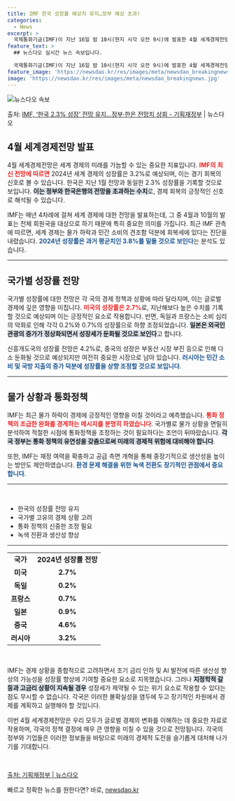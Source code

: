 ```yaml
---
title: IMF 한국 성장률 예상치 유지…정부 예상 초과!
categories:
  - News
excerpt: >
  국제통화기금(IMF)이 지난 16일 밤 10시(현지 시각 오전 9시)에 발표한 4월 세계경제전망에서 2024…
feature_text: >
  ## 뉴스다오 실시간 뉴스 속보입니다.

  국제통화기금(IMF)이 지난 16일 밤 10시(현지 시각 오전 9시)에 발표한 4월 세계경제전망에서 2024…
feature_image: 'https://newsdao.kr/res/images/meta/newsdao_breakingnews.jpg'
image: 'https://newsdao.kr/res/images/meta/newsdao_breakingnews.jpg'
---
```


![뉴스다오 속보](https://newsdao.kr/res/images/meta/newsdao_breakingnews.jpg)

<p>출처: <a href="https://newsdao.kr/3606" rel="dofollow">IMF, ‘한국 2.3% 성장’ 전망 유지…정부·한은 전망치 상회 - 기획재정부</a> | 뉴스다오</p>

<h2 data-ke-size="size26">4월 세계경제전망 발표</h2>

<p data-ke-size="size16">4월 세계경제전망은 세계 경제의 미래를 가늠할 수 있는 중요한 지표입니다. <b><span style="color: #ee2323;">IMF의 최신 전망에 따르면</span></b> 2024년 세계 경제의 성장률은 3.2%로 예상되며, 이는 경기 회복의 신호로 볼 수 있습니다. 한국은 지난 1월 전망과 동일한 2.3% 성장률을 기록할 것으로 보입니다. <b><span style="background-color: #21538527;">이는 정부와 한국은행의 전망을 초과하는 수치</span></b>로, 경제 회복의 긍정적인 신호로 해석될 수 있습니다.</p>

<p data-ke-size="size16">IMF는 매년 4차례에 걸쳐 세계 경제에 대한 전망을 발표하는데, 그 중 4월과 10월의 발표는 전체 회원국을 대상으로 하기 때문에 특히 중요한 의미를 가집니다. 최근 IMF 관측에 따르면, 세계 경제는 물가 하락과 민간 소비의 견조함 덕분에 회복세에 있다는 진단을 내렸습니다. <b><span style="color: #1a5490;">2024년 성장률은 과거 평균치인 3.8%를 밑돌 것으로 보인다</span></b>는 분석도 있습니다.</p>

<hr>

<h2 data-ke-size="size26">국가별 성장률 전망</h2>

<p data-ke-size="size16">국가별 성장률에 대한 전망은 각 국의 경제 정책과 상황에 따라 달라지며, 이는 글로벌 경제에 깊은 영향을 미칩니다. <b><span style="color: #ee2323;">미국의 성장률은 2.7%</span></b>로, 지난해보다 높은 수치를 기록할 것으로 예상되며 이는 긍정적인 요소로 작용합니다. 반면, 독일과 프랑스는 소비 심리의 악화로 인해 각각 0.2%와 0.7%의 성장률으로 하향 조정되었습니다. <b><span style="background-color: #21538527;">일본은 외국인 관광의 증가가 정상화되면서 성장세가 둔화될 것으로 보인다</span></b>고 합니다.</p>

<p data-ke-size="size16">신흥개도국의 성장률 전망은 4.2%로, 중국의 성장은 부동산 시장 부진 등으로 인해 다소 둔화될 것으로 예상되지만 여전히 중요한 시장으로 남아 있습니다. <b><span style="color: #1a5490;">러시아는 민간 소비 및 국방 지출의 증가 덕분에 성장률을 상향 조정할 것으로 보입니다</span></b>.</p>

<hr>

<h2 data-ke-size="size26">물가 상황과 통화정책</h2>

<p data-ke-size="size16">IMF는 최근 물가 하락이 경제에 긍정적인 영향을 미칠 것이라고 예측했습니다. <b><span style="color: #ee2323;">통화 정책의 조급한 완화를 경계하는 메시지를 분명히 하였습니다</span></b>. 국가별로 물가 상황을 면밀히 분석하여 적절한 시점에 통화정책을 조정하는 것이 필요하다는 조언이 뒤따랐습니다. <b><span style="background-color: #21538527;">각국 정부는 통화 정책의 유연성을 갖춤으로써 미래의 경제적 위험에 대비해야 합니다</span></b>.</p>

<p data-ke-size="size16">또한, IMF는 재정 여력을 확충하고 공급 측면 개혁을 통해 중장기적으로 생산성을 높이는 방안도 제안하였습니다. <b><span style="color: #1a5490;">환경 문제 해결을 위한 녹색 전환도 장기적인 관점에서 중요합니다</span></b>.</p>

<hr>

<p data-ke-size="size16">&nbsp;</p>

<ul>
<li>한국의 성장률 전망 유지</li>
<li>국가별 고유의 경제 상황 고려</li>
<li>통화 정책의 신중한 조정 필요</li>
<li>녹색 전환과 생산성 향상</li>
</ul>

<hr>

<table style="width: 100%; border-collapse: collapse;">
<tr>
<td style="text-align: center; height: 17px;"><b>국가</b></td>
<td style="text-align: center; height: 17px;"><b>2024년 성장률 전망</b></td>
</tr>
<tr>
<td style="text-align: center; height: 17px;"><b>미국</b></td>
<td style="text-align: center; height: 17px;"><b>2.7%</b></td>
</tr>
<tr>
<td style="text-align: center; height: 17px;"><b>독일</b></td>
<td style="text-align: center; height: 17px;"><b>0.2%</b></td>
</tr>
<tr>
<td style="text-align: center; height: 17px;"><b>프랑스</b></td>
<td style="text-align: center; height: 17px;"><b>0.7%</b></td>
</tr>
<tr>
<td style="text-align: center; height: 17px;"><b>일본</b></td>
<td style="text-align: center; height: 17px;"><b>0.9%</b></td>
</tr>
<tr>
<td style="text-align: center; height: 17px;"><b>중국</b></td>
<td style="text-align: center; height: 17px;"><b>4.6%</b></td>
</tr>
<tr>
<td style="text-align: center; height: 17px;"><b>러시아</b></td>
<td style="text-align: center; height: 17px;"><b>3.2%</b></td>
</tr>
</table>

<p data-ke-size="size16">&nbsp;</p>

<p data-ke-size="size16">IMF는 경제 상황을 종합적으로 고려하면서 조기 금리 인하 및 AI 발전에 따른 생산성 향상의 가능성을 성장률 향상에 기여할 중요한 요소로 지목했습니다. 그러나 <b><span style="background-color: #21538527;">지정학적 갈등과 고금리 상황이 지속될 경우</span></b> 성장세가 제약될 수 있는 위기 요소로 작용할 수 있다는 점도 무시할 수 없습니다. 각국은 이러한 불확실성을 염두에 두고 장기적인 차원에서 경제를 계획하고 실행해야 할 것입니다.</p>

<p data-ke-size="size16">이번 4월 세계경제전망은 우리 모두가 글로벌 경제의 변화를 이해하는 데 중요한 자료로 작용하며, 각국의 정책 결정에 매우 큰 영향을 미칠 수 있을 것으로 전망됩니다. 각국의 정부와 기업들은 이러한 정보들을 바탕으로 미래의 경제적 도전을 슬기롭게 대처해 나가기를 기대합니다.</p>

<p data-ke-size="size16">&nbsp;</p>

<p data-ke-size="size16"><a href="https://newsdao.kr/3606">출처: 기획재정부 | 뉴스다오</a></p> 

빠르고 정확한 뉴스를 원한다면? 바로, <a href="https://newsdao.kr" rel="dofollow">newsdao.kr</a>


